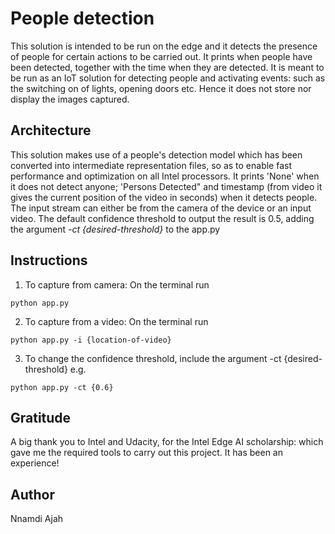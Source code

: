 # People detection 

This solution is intended to be run on the edge and it detects the presence of people for certain actions to be carried out. It prints when people have been detected, together with the time when they are detected. It is meant to be run as an IoT solution for detecting people and activating events: such as the switching on of lights, opening doors etc. Hence it does not store nor display the images captured.

## Architecture
This solution makes use of a people's detection model which has been converted into intermediate representation files, so as to enable fast performance and optimization on all Intel processors. It prints 'None' when it does not detect anyone; 'Persons Detected" and timestamp (from video it gives the current position of the video in seconds) when it detects people. The input stream can either be from the camera of the device or an input video. The default confidence threshold to output the result is 0.5, adding the argument _-ct {desired-threshold}_ to the app.py


## Instructions

1. To capture from camera: On the terminal run

```
python app.py
```
2. To capture from a video: On the terminal run
```
python app.py -i {location-of-video}
```
3. To change the confidence threshold, include the argument -ct {desired-threshold} e.g.
```
python app.py -ct {0.6}
```

## Gratitude
A big thank you to Intel and Udacity, for the Intel Edge AI scholarship: which gave me the required tools to carry out this project. It has been an experience!

## Author
Nnamdi Ajah

